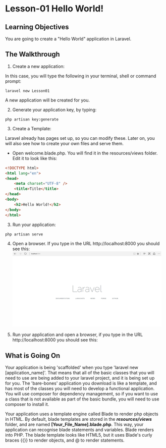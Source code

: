 <!-- enter lesson number and title below separated by hyphen-->
# Lesson-01 Hello World!
## Learning Objectives
You are going to create a "Hello World" application in Laravel.

## The Walkthrough
1. Create a new application:

In this case, you will type the following in your terminal, shell or command prompt:

``` shell 
laravel new Lesson01
```

A new application will be created for you.

2. Generate your application key, by typing:

``` shell
php artisan key:generate
```

3. Create a Template:

Laravel already has pages set up, so you can modify these. Later on, you will also see how to create your own files and serve them.

* Open welcome.blade.php. You will find it in the resources/views folder.
Edit it to look like this:

``` html
<!DOCTYPE html>
<html lang="en">
<head>
    <meta charset="UTF-8" />
    <title>Title</title>
</head>
<body>
    <h2>Hello World!</h2>
</body>
</html>
```

3. Run your application:

```
php artisan serve
```

4. Open a browser.
If you type in the URL http://localhost:8000 you should see this:
![Running your first Spring Boot Application](img/hello.png)

5. Run your application and open a browser, if you type in the URL http://localhost:8000 you should see this:


## What is Going On
Your application is being 'scaffolded' when you type 'laravel new [application_name]'. That means that all of the basic classes that you will need to use are being added to your laravel project, and it is being set up for you. The 'bare-bones' application you download is like a template, and has most of the classes you will need to develop a functional application. You will use composer for dependency management, so if you want to use a class that is not available as part of the basic bundle, you will need to use composer to install it.

Your application uses a template engine called Blade to render php objects in HTML. By default, blade templates are stored in the ***resources/views*** folder, and are named **[Your_File_Name].blade.php**. This way, your application can recognise blade statements and variables. Blade renders into PHP. The blade template looks like HTML5, but it uses Blade's curly braces {{}} to render objects, and @ to render statements.
